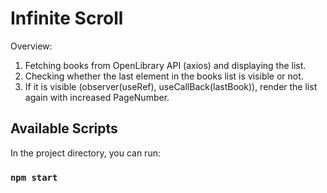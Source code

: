 # Infinite Scroll

Overview:
1. Fetching books from OpenLibrary API (axios) and displaying the list.
2. Checking whether the last element in the books list is visible or not.
3. If it is visible (observer(useRef), useCallBack(lastBook)), render the list again with increased PageNumber.


## Available Scripts

In the project directory, you can run:

### `npm start`